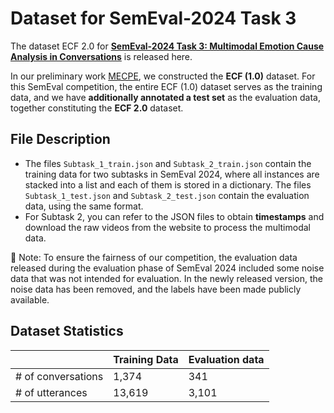 # Dataset for SemEval-2024 Task 3

The dataset ECF 2.0 for [**SemEval-2024 Task 3: Multimodal Emotion Cause Analysis in Conversations**](https://aclanthology.org/2024.semeval-1.277) is released here.

In our preliminary work [MECPE](https://github.com/NUSTM/MECPE), we constructed the **ECF (1.0)** dataset. For this SemEval competition, the entire ECF (1.0) dataset serves as the training data, and we have **additionally annotated a test set** as the evaluation data, together constituting the **ECF 2.0** dataset.


## File Description

- The files `Subtask_1_train.json` and `Subtask_2_train.json` contain the training data for two subtasks in SemEval 2024, where all instances are stacked into a list and each of them is stored in a dictionary. The files `Subtask_1_test.json` and `Subtask_2_test.json` contain the evaluation data, using the same format. 
- For Subtask 2, you can refer to the JSON files to obtain **timestamps** and download the raw videos from the website to process the multimodal data.

📢 Note: To ensure the fairness of our competition, the evaluation data released during the evaluation phase of SemEval 2024 included some noise data that was not intended for evaluation. In the newly released version, the noise data has been removed, and the labels have been made publicly available.

## Dataset Statistics

|           | Training Data           | Evaluation data        |
| ----------------------------------------- | ----------------------------------------- | --------------------------------------- |
| # of conversations | 1,374 | 341 |
| # of utterances | 13,619 | 3,101 |

